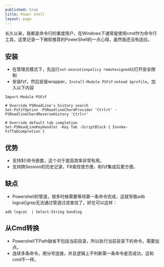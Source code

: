 ```yaml
---
published: true
title: Power shell
layout: page
---
```


长久以来，我都是命令行的重度用户，在Windows下通常是使用cmd作为命令行工具，这里记录一下微软推荐的PowerShell的一点心得，虽然我还没有适应。

## 安装

* 在管理员模式下，先运行`set-executionpolicy remotesigned`以打开安全限制
* 安装fzf，然后安装wrapper，`Install-Module PSFzf`
`notead $profile`，加入以下内容

```
Import-Module PSFzf

# Override PSReadLine's history search
Set-PsFzfOption -PSReadlineChordProvider 'Ctrl+t' -PSReadlineChordReverseHistory 'Ctrl+r'

# Override default tab completion
Set-PSReadLineKeyHandler -Key Tab -ScriptBlock { Invoke-FzfTabCompletion }
```

## 优势

* 支持$()命令嵌套，这个对于提高效率非常有用。
* 支持跨Session的历史记录，F8查找很方便，和fzf集成后更方便。

## 缺点
* Powershell的管道，很多时候需要等待第一条命令完成，这就导致adb logcat|grep无法通过管道过滤查找了，好在可以这样：
```
adb logcat  | Select-String bandlog
```

## 从Cmd转换

* Powershell下Path缺省不包括当前目录，所以执行当前目录下的命令，需要加点。
* 连续多条命令，用分号连接，并且逻辑上不判断第一条命令是否成功，这和cmd不一样。

